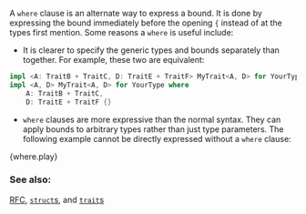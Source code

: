 A `where` clause is an alternate way to express a bound. It is done by
expressing the bound immediately before the opening `{` instead of at the
types first mention. Some reasons a `where` is useful include:

* It is clearer to specify the generic types and bounds separately than
together. For example, these two are equivalent:

```rust
impl <A: TraitB + TraitC, D: TraitE + TraitF> MyTrait<A, D> for YourType {}
impl <A, D> MyTrait<A, D> for YourType where
    A: TraitB + TraitC,
    D: TraitE + TraitF {}
```

* `where` clauses are more expressive than the normal syntax. They can
apply bounds to arbitrary types rather than just type parameters. The
following example cannot be directly expressed without a `where` clause:

{where.play}

### See also:

[RFC][where], [`struct`s][structs], and [`trait`s][traits]

[structs]: /custom_types/structs.html
[traits]: /trait.html
[where]: https://github.com/rust-lang/rfcs/blob/master/text/0135-where.md
